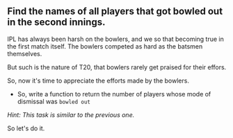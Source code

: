 ## Find the names of all players that got bowled out in the second innings.

IPL has always been harsh on the bowlers, and we so that becoming true in the first match itself.
The bowlers competed as hard as the batsmen themselves.

But such is the nature of T20, that bowlers rarely get praised for their effors.

So, now it's time to appreciate the efforts made by the bowlers.

* So, write a function to return the number of players whose mode of dismissal was `bowled out`

_Hint: This task is similar to the previous one._

So let's do it.

